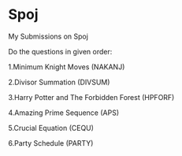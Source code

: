 # Spoj
My Submissions on Spoj

Do the questions in given order:

1.Minimum Knight Moves (NAKANJ)

2.Divisor Summation (DIVSUM)

3.Harry Potter and The Forbidden Forest (HPFORF)

4.Amazing Prime Sequence (APS)

5.Crucial Equation (CEQU)

6.Party Schedule (PARTY)
